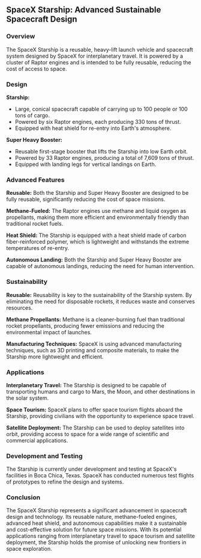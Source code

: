 ## SpaceX Starship: Advanced Sustainable Spacecraft Design

### Overview

The SpaceX Starship is a reusable, heavy-lift launch vehicle and spacecraft system designed by SpaceX for interplanetary travel. It is powered by a cluster of Raptor engines and is intended to be fully reusable, reducing the cost of access to space.

### Design

**Starship:**

* Large, conical spacecraft capable of carrying up to 100 people or 100 tons of cargo.
* Powered by six Raptor engines, each producing 330 tons of thrust.
* Equipped with heat shield for re-entry into Earth's atmosphere.

**Super Heavy Booster:**

* Reusable first-stage booster that lifts the Starship into low Earth orbit.
* Powered by 33 Raptor engines, producing a total of 7,609 tons of thrust.
* Equipped with landing legs for vertical landings on Earth.

### Advanced Features

**Reusable:** Both the Starship and Super Heavy Booster are designed to be fully reusable, significantly reducing the cost of space missions.

**Methane-Fueled:** The Raptor engines use methane and liquid oxygen as propellants, making them more efficient and environmentally friendly than traditional rocket fuels.

**Heat Shield:** The Starship is equipped with a heat shield made of carbon fiber-reinforced polymer, which is lightweight and withstands the extreme temperatures of re-entry.

**Autonomous Landing:** Both the Starship and Super Heavy Booster are capable of autonomous landings, reducing the need for human intervention.

### Sustainability

**Reusable:** Reusability is key to the sustainability of the Starship system. By eliminating the need for disposable rockets, it reduces waste and conserves resources.

**Methane Propellants:** Methane is a cleaner-burning fuel than traditional rocket propellants, producing fewer emissions and reducing the environmental impact of launches.

**Manufacturing Techniques:** SpaceX is using advanced manufacturing techniques, such as 3D printing and composite materials, to make the Starship more lightweight and efficient.

### Applications

**Interplanetary Travel:** The Starship is designed to be capable of transporting humans and cargo to Mars, the Moon, and other destinations in the solar system.

**Space Tourism:** SpaceX plans to offer space tourism flights aboard the Starship, providing civilians with the opportunity to experience space travel.

**Satellite Deployment:** The Starship can be used to deploy satellites into orbit, providing access to space for a wide range of scientific and commercial applications.

### Development and Testing

The Starship is currently under development and testing at SpaceX's facilities in Boca Chica, Texas. SpaceX has conducted numerous test flights of prototypes to refine the design and systems.

### Conclusion

The SpaceX Starship represents a significant advancement in spacecraft design and technology. Its reusable nature, methane-fueled engines, advanced heat shield, and autonomous capabilities make it a sustainable and cost-effective solution for future space missions. With its potential applications ranging from interplanetary travel to space tourism and satellite deployment, the Starship holds the promise of unlocking new frontiers in space exploration.
